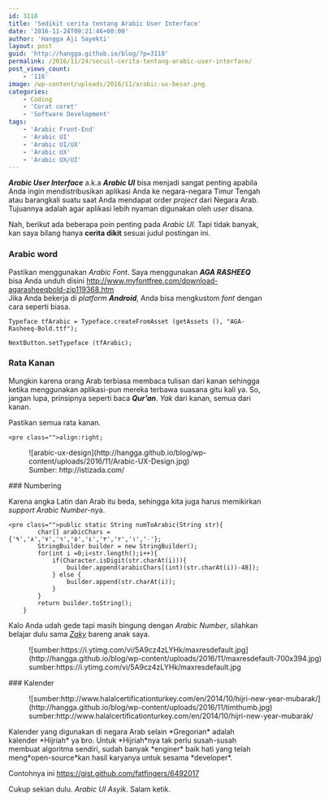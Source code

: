 ```yaml
---
id: 3118
title: 'Sedikit cerita tentang Arabic User Interface'
date: '2016-11-24T09:21:46+00:00'
author: 'Hangga Aji Sayekti'
layout: post
guid: 'http://hangga.github.io/blog/?p=3118'
permalink: /2016/11/24/secuil-cerita-tentang-arabic-user-interface/
post_views_count:
    - '116'
image: /wp-content/uploads/2016/11/arabic-ux-besar.png
categories:
    - Coding
    - 'Corat coret'
    - 'Software Development'
tags:
    - 'Arabic Front-End'
    - 'Arabic UI'
    - 'Arabic UI/UX'
    - 'Arabic UX'
    - 'Arabic UX/UI'
---
```


***Arabic User Interface*** a.k.a ***Arabic UI*** bisa menjadi sangat penting apabila Anda ingin mendistribusikan aplikasi Anda ke negara-negara Timur Tengah atau barangkali suatu saat Anda mendapat order *project* dari Negara Arab. Tujuannya adalah agar aplikasi lebih nyaman digunakan oleh *user* disana.

Nah, berikut ada beberapa poin penting pada *Arabic UI*. Tapi tidak banyak, kan saya bilang hanya **cerita dikit** sesuai judul postingan ini.

### Arabic word

Pastikan menggunakan *Arabic Font*. Saya menggunakan ***AGA RASHEEQ*** bisa Anda unduh disini <http://www.myfontfree.com/download-agarasheeqbold-zip119368.htm>  
Jika Anda bekerja di *platform **Android***, Anda bisa mengkustom *font* dengan cara seperti biasa.

```
Typeface tfArabic = Typeface.createFromAsset (getAssets (), "AGA-Rasheeq-Bold.ttf");

NextButton.setTypeface (tfArabic);
```

### Rata Kanan

Mungkin karena orang Arab terbiasa membaca tulisan dari kanan sehingga ketika menggunakan aplikasi-pun mereka terbawa suasana gitu kali ya. So, jangan lupa, prinsipnya seperti baca ***Qur’an***. *Yak* dari kanan, semua dari kanan.

Pastikan semua rata kanan.

```
<pre class="">align:right;
```

<figure aria-describedby="caption-attachment-3121" class="wp-caption aligncenter" id="attachment_3121" style="width: 450px">![arabic-ux-design](http://hangga.github.io/blog/wp-content/uploads/2016/11/Arabic-UX-Design.jpg)<figcaption class="wp-caption-text" id="caption-attachment-3121">Sumber: http://istizada.com/</figcaption></figure>### Numbering

Karena angka Latin dan Arab itu beda, sehingga kita juga harus memikirkan *support Arabic Number*-nya.

```
<pre class="">public static String numToArabic(String str){
        char[] arabicChars = {'٠','١','٢','٣','٤','٥','٦','٧','٨','٩'};
        StringBuilder builder = new StringBuilder();
        for(int i =0;i<str.length();i++){
            if(Character.isDigit(str.charAt(i))){
                builder.append(arabicChars[(int)(str.charAt(i))-48]);
            } else {
                builder.append(str.charAt(i));
            }
        }
        return builder.toString();
    }
```

Kalo Anda udah gede tapi masih bingung dengan *Arabic Number*, silahkan belajar dulu sama [*Zaky*](https://www.youtube.com/watch?v=5A9cz4zLYHk) bareng anak saya.

<figure aria-describedby="caption-attachment-3125" class="wp-caption aligncenter" id="attachment_3125" style="width: 616px">![sumber:https://i.ytimg.com/vi/5A9cz4zLYHk/maxresdefault.jpg](http://hangga.github.io/blog/wp-content/uploads/2016/11/maxresdefault-700x394.jpg)<figcaption class="wp-caption-text" id="caption-attachment-3125">sumber:https://i.ytimg.com/vi/5A9cz4zLYHk/maxresdefault.jpg</figcaption></figure>### Kalender

<figure aria-describedby="caption-attachment-3124" class="wp-caption aligncenter" id="attachment_3124" style="width: 599px">![sumber:http://www.halalcertificationturkey.com/en/2014/10/hijri-new-year-mubarak/](http://hangga.github.io/blog/wp-content/uploads/2016/11/timthumb.jpg)<figcaption class="wp-caption-text" id="caption-attachment-3124">sumber:http://www.halalcertificationturkey.com/en/2014/10/hijri-new-year-mubarak/</figcaption></figure>Kalender yang digunakan di negara Arab selain *Gregorian* adalah kalender *Hijriah* ya bro.  
Untuk *Hijriah*nya tak perlu susah-susah membuat algoritma sendiri, sudah banyak *enginer* baik hati yang telah meng*open-source*kan hasil karyanya untuk sesama *developer*.

Contohnya ini <https://gist.github.com/fatfingers/6492017>

Cukup sekian dulu. *Arabic UI Asyik*. Salam ketik.